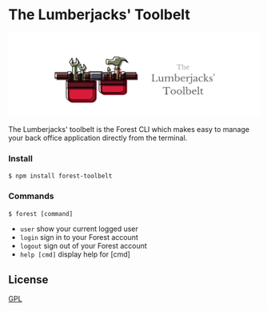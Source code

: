 # The Lumberjacks' Toolbelt

<p align="center">
  <img src="https://github.com/ForestAdmin/toolbelt/blob/master/assets/logo.png?raw=true" alt="Toolbelt logo">
</p>

The Lumberjacks' toolbelt is the Forest CLI which makes easy to manage your back office application directly from the terminal.


### Install
    $ npm install forest-toolbelt


### Commands

`$ forest [command]`

- `user`          show your current logged user
- `login`         sign in to your Forest account
- `logout`        sign out of your Forest account
- `help [cmd]`    display help for [cmd]

## License
[GPL](https://github.com/ForestAdmin/toolbelt/blob/master/LICENSE)

